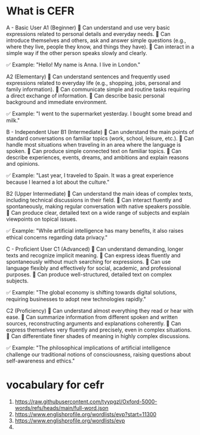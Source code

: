 # What is CEFR
A - Basic User
A1 (Beginner)
🔹 Can understand and use very basic expressions related to personal details and everyday needs.
🔹 Can introduce themselves and others, ask and answer simple questions (e.g., where they live, people they know, and things they have).
🔹 Can interact in a simple way if the other person speaks slowly and clearly.

✅ Example: "Hello! My name is Anna. I live in London."

A2 (Elementary)
🔹 Can understand sentences and frequently used expressions related to everyday life (e.g., shopping, jobs, personal and family information).
🔹 Can communicate simple and routine tasks requiring a direct exchange of information.
🔹 Can describe basic personal background and immediate environment.

✅ Example: "I went to the supermarket yesterday. I bought some bread and milk."

B - Independent User
B1 (Intermediate)
🔹 Can understand the main points of standard conversations on familiar topics (work, school, leisure, etc.).
🔹 Can handle most situations when traveling in an area where the language is spoken.
🔹 Can produce simple connected text on familiar topics.
🔹 Can describe experiences, events, dreams, and ambitions and explain reasons and opinions.

✅ Example: "Last year, I traveled to Spain. It was a great experience because I learned a lot about the culture."

B2 (Upper Intermediate)
🔹 Can understand the main ideas of complex texts, including technical discussions in their field.
🔹 Can interact fluently and spontaneously, making regular conversation with native speakers possible.
🔹 Can produce clear, detailed text on a wide range of subjects and explain viewpoints on topical issues.

✅ Example: "While artificial intelligence has many benefits, it also raises ethical concerns regarding data privacy."

C - Proficient User
C1 (Advanced)
🔹 Can understand demanding, longer texts and recognize implicit meaning.
🔹 Can express ideas fluently and spontaneously without much searching for expressions.
🔹 Can use language flexibly and effectively for social, academic, and professional purposes.
🔹 Can produce well-structured, detailed text on complex subjects.

✅ Example: "The global economy is shifting towards digital solutions, requiring businesses to adopt new technologies rapidly."

C2 (Proficiency)
🔹 Can understand almost everything they read or hear with ease.
🔹 Can summarize information from different spoken and written sources, reconstructing arguments and explanations coherently.
🔹 Can express themselves very fluently and precisely, even in complex situations.
🔹 Can differentiate finer shades of meaning in highly complex discussions.

✅ Example: "The philosophical implications of artificial intelligence challenge our traditional notions of consciousness, raising questions about self-awareness and ethics."


# vocabulary for cefr

1. https://raw.githubusercontent.com/tyypgzl/Oxford-5000-words/refs/heads/main/full-word.json
2. https://www.englishprofile.org/wordlists/evp?start=11300
3. https://www.englishprofile.org/wordlists/evp
4. 
